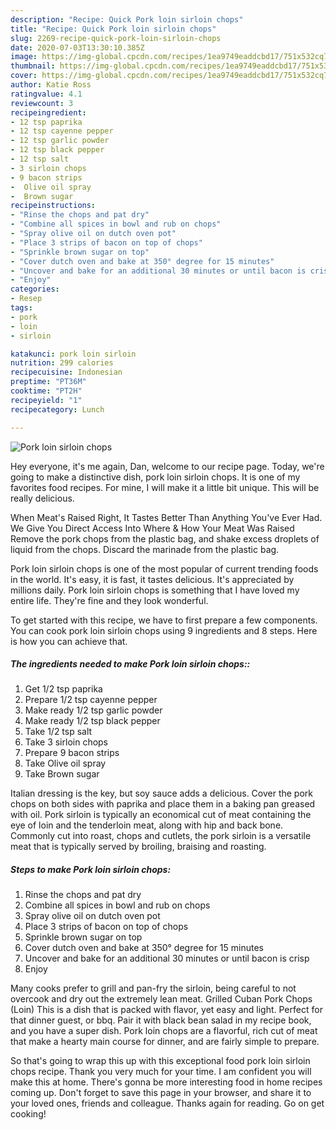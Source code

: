 ```yaml
---
description: "Recipe: Quick Pork loin sirloin chops"
title: "Recipe: Quick Pork loin sirloin chops"
slug: 2269-recipe-quick-pork-loin-sirloin-chops
date: 2020-07-03T13:30:10.385Z
image: https://img-global.cpcdn.com/recipes/1ea9749eaddcbd17/751x532cq70/pork-loin-sirloin-chops-recipe-main-photo.jpg
thumbnail: https://img-global.cpcdn.com/recipes/1ea9749eaddcbd17/751x532cq70/pork-loin-sirloin-chops-recipe-main-photo.jpg
cover: https://img-global.cpcdn.com/recipes/1ea9749eaddcbd17/751x532cq70/pork-loin-sirloin-chops-recipe-main-photo.jpg
author: Katie Ross
ratingvalue: 4.1
reviewcount: 3
recipeingredient:
- 12 tsp paprika
- 12 tsp cayenne pepper
- 12 tsp garlic powder
- 12 tsp black pepper
- 12 tsp salt
- 3 sirloin chops
- 9 bacon strips
-  Olive oil spray
-  Brown sugar
recipeinstructions:
- "Rinse the chops and pat dry"
- "Combine all spices in bowl and rub on chops"
- "Spray olive oil on dutch oven pot"
- "Place 3 strips of bacon on top of chops"
- "Sprinkle brown sugar on top"
- "Cover dutch oven and bake at 350° degree for 15 minutes"
- "Uncover and bake for an additional 30 minutes or until bacon is crisp"
- "Enjoy"
categories:
- Resep
tags:
- pork
- loin
- sirloin

katakunci: pork loin sirloin
nutrition: 299 calories
recipecuisine: Indonesian
preptime: "PT36M"
cooktime: "PT2H"
recipeyield: "1"
recipecategory: Lunch

---
```



![Pork loin sirloin chops](https://img-global.cpcdn.com/recipes/1ea9749eaddcbd17/751x532cq70/pork-loin-sirloin-chops-recipe-main-photo.jpg)

Hey everyone, it's me again, Dan, welcome to our recipe page. Today, we're going to make a distinctive dish, pork loin sirloin chops. It is one of my favorites food recipes. For mine, I will make it a little bit unique. This will be really delicious.

When Meat&#39;s Raised Right, It Tastes Better Than Anything You&#39;ve Ever Had. We Give You Direct Access Into Where &amp; How Your Meat Was Raised Remove the pork chops from the plastic bag, and shake excess droplets of liquid from the chops. Discard the marinade from the plastic bag.

Pork loin sirloin chops is one of the most popular of current trending foods in the world. It's easy, it is fast, it tastes delicious. It's appreciated by millions daily. Pork loin sirloin chops is something that I have loved my entire life. They're fine and they look wonderful.


To get started with this recipe, we have to first prepare a few components. You can cook pork loin sirloin chops using 9 ingredients and 8 steps. Here is how you can achieve that.

##### The ingredients needed to make Pork loin sirloin chops::

1. Get 1/2 tsp paprika
1. Prepare 1/2 tsp cayenne pepper
1. Make ready 1/2 tsp garlic powder
1. Make ready 1/2 tsp black pepper
1. Take 1/2 tsp salt
1. Take 3 sirloin chops
1. Prepare 9 bacon strips
1. Take  Olive oil spray
1. Take  Brown sugar


Italian dressing is the key, but soy sauce adds a delicious. Cover the pork chops on both sides with paprika and place them in a baking pan greased with oil. Pork sirloin is typically an economical cut of meat containing the eye of loin and the tenderloin meat, along with hip and back bone. Commonly cut into roast, chops and cutlets, the pork sirloin is a versatile meat that is typically served by broiling, braising and roasting. 

##### Steps to make Pork loin sirloin chops:

1. Rinse the chops and pat dry
1. Combine all spices in bowl and rub on chops
1. Spray olive oil on dutch oven pot
1. Place 3 strips of bacon on top of chops
1. Sprinkle brown sugar on top
1. Cover dutch oven and bake at 350° degree for 15 minutes
1. Uncover and bake for an additional 30 minutes or until bacon is crisp
1. Enjoy


Many cooks prefer to grill and pan-fry the sirloin, being careful to not overcook and dry out the extremely lean meat. Grilled Cuban Pork Chops (Loin) This is a dish that is packed with flavor, yet easy and light. Perfect for that dinner guest, or bbq. Pair it with black bean salad in my recipe book, and you have a super dish. Pork loin chops are a flavorful, rich cut of meat that make a hearty main course for dinner, and are fairly simple to prepare. 

So that's going to wrap this up with this exceptional food pork loin sirloin chops recipe. Thank you very much for your time. I am confident you will make this at home. There's gonna be more interesting food in home recipes coming up. Don't forget to save this page in your browser, and share it to your loved ones, friends and colleague. Thanks again for reading. Go on get cooking!
